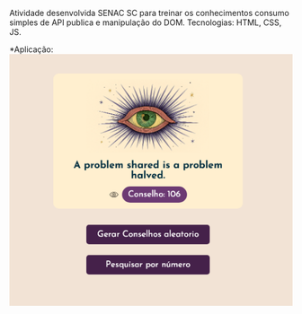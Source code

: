 Atividade desenvolvida SENAC SC para treinar os conhecimentos consumo simples de API publica e manipulação do DOM. 
Tecnologias: HTML, CSS, JS.

*Aplicação: 
![Descrição da imagem](./images/image.png)
